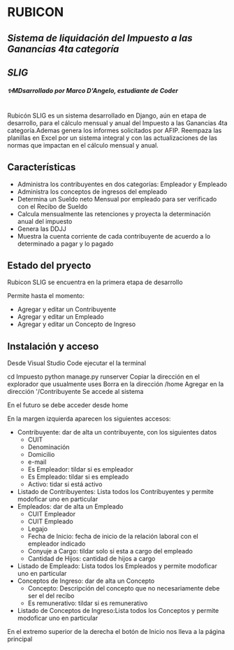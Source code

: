 # RUBICON
## _Sistema de liquidación del Impuesto a las Ganancias 4ta categoría_
## _SLIG_

##### ✨MDsarrollado por Marco D'Angelo, estudiante de Coder
#
#

Rubicón SLIG es un sistema desarrollado en Django, aún en etapa de desarrollo, para el cálculo mensual y anual del Impuesto a las Ganancias 4ta categoría.Ademas genera los informes solicitados por AFIP. 
Reempaza las planillas en Excel por un sistema integral y con las actualizaciones de las normas que impactan en el cálculo mensual y anual.


## Características

- Administra los contribuyentes en dos categorías: Empleador y Empleado
- Administra los conceptos de ingresos del empleado
- Determina un Sueldo neto Mensual por empleado para ser verificado con el Recibo de Sueldo
- Calcula mensualmente las retenciones y proyecta la determinación anual del impuesto
- Genera las DDJJ 
- Muestra la cuenta corriente de cada contribuyente de acuerdo a lo determinado a pagar y lo pagado



## Estado del pryecto

Rubicon SLIG se encuentra en la primera etapa de desarrollo 

Permite hasta el momento:
- Agregar y editar un Contribuyente
- Agregar y editar un Empleado
- Agregar y editar un Concepto de Ingreso


## Instalación y acceso

Desde Visual Studio Code ejecutar el la terminal


cd Impuesto
python manage.py runserver
Copiar la dirección en el explorador que usualmente uses
Borra en la dirección /home
Agregar en la dirección '/Contribuyente
Se accede al sistema

En el futuro se debe acceder desde home

En la margen izquierda aparecen los siguientes accesos:
- Contribuyente: dar de alta un contribuyente, con los siguientes datos
    -   CUIT
    -   Denominación
    -   Domicilio
    -   e-mail
    -   Es Empleador: tildar si es empleador
    -   Es Empleado: tildar si es empleado
    -   Activo: tidar si está activo
- Listado de Contribuyentes: Lista todos los Contribuyentes y permite modoficar uno en particular
- Empleados: dar de alta un Empleado
    - CUIT Empleador
    - CUIT Empleado
    - Legajo	
    - Fecha de Inicio: fecha de inicio de la relación laboral con el empleador indicado
    - Conyuje a Cargo: tildar solo si esta a cargo del empleado
    - Cantidad de Hijos: cantidad de hijos a cargo
- Listado de Empleado: Lista todos los Empleados y permite modoficar uno en particular
- Conceptos de Ingreso: dar de alta un Concepto
    - Concepto: Descripción del concepto que no necesariamente debe ser el del recibo
    - Es remunerativo: tildar si es remunerativo
- Listado de Conceptos de Ingreso:Lista todos los Conceptos y permite modoficar uno en particular

En el extremo superior de la derecha el botón de Inicio nos lleva a la página principal

